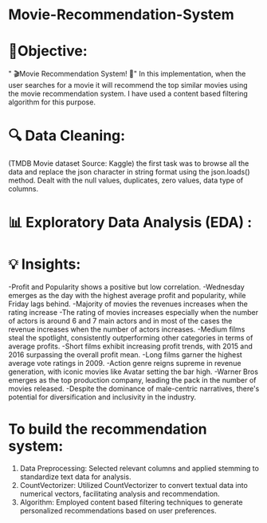 # Movie-Recommendation-System
# 🎯Objective: 
" 🎬Movie Recommendation System! 🎥"
In this implementation, when the user searches for a movie it will recommend the top similar movies using the movie recommendation system. I have used  a content based filtering algorithm for this purpose. 

# 🔍 Data Cleaning:
(TMDB Movie dataset Source: Kaggle) the first task was to browse all the data and replace the json character in string format using the json.loads() method.
Dealt with the null values, duplicates, zero values, data type of columns. 

 # 📊 Exploratory Data Analysis (EDA) :

# 💡 Insights:

-Profit and Popularity shows a positive but low correlation.
-Wednesday emerges as the day with the highest average profit and popularity, while Friday lags behind.
-Majority of movies the revenues increases when the rating increase
-The rating of movies increases especially when the number of actors is around 6 and 7 main actors and in most of the cases the revenue increases when the number of actors increases.
-Medium films steal the spotlight, consistently outperforming other categories in terms of average profits.
-Short films exhibit increasing profit trends, with 2015 and 2016 surpassing the overall profit mean.
-Long films garner the highest average vote ratings in 2009.
-Action genre reigns supreme in revenue generation, with iconic movies like Avatar setting the bar high.
-Warner Bros emerges as the top production company, leading the pack in the number of movies released.
-Despite the dominance of male-centric narratives, there's potential for diversification and inclusivity in the industry.


 # To build the recommendation system:
1. Data Preprocessing: Selected relevant columns and applied stemming to standardize text data for analysis.
2. CountVectorizer: Utilized CountVectorizer to convert textual data into numerical vectors, facilitating analysis and recommendation.
3. Algorithm: Employed content based filtering techniques to generate personalized recommendations based on user preferences.




